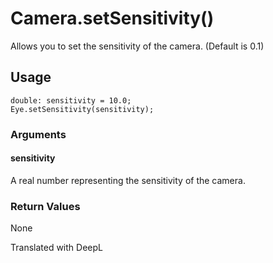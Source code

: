 # Camera.setSensitivity()

Allows you to set the sensitivity of the camera. (Default is 0.1)

## Usage

```
double: sensitivity = 10.0;
Eye.setSensitivity(sensitivity);
```

### Arguments

#### sensitivity

A real number representing the sensitivity of the camera.

### Return Values

None

Translated with DeepL
